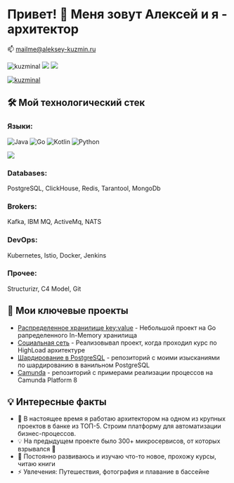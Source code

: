 # Привет! 👋 Меня зовут Алексей и я - архитектор
<p>
📫 <a href="mailto:mailme@aleksey-kuzmin.ru">mailme@aleksey-kuzmin.ru</a>
</p>
<p align="left"> 
<img src="https://komarev.com/ghpvc/?username=kuzminal&label=Profile%20views&color=0e75b6&style=flat" alt="kuzminal" /> 

 <img src="https://visitor-badge.laobi.icu/badge?page_id=kuzminal.kuzminal"/> 

<img src="https://img.shields.io/github/followers/kuzminal?label=Follow&style=social"/>
</p>

<p align="left"> <a href="https://github.com/ryo-ma/github-profile-trophy"><img src="https://github-profile-trophy.vercel.app/?username=kuzminal" alt="kuzminal" /></a> </p>

## 🛠️ Мой технологический стек
### Языки: 
![Java](https://www.vectorlogo.zone/logos/java/java-icon.svg)
![Go](https://www.vectorlogo.zone/logos/golang/golang-icon.svg)
![Kotlin](https://www.vectorlogo.zone/logos/kotlinlang/kotlinlang-icon.svg)
![Python](https://www.vectorlogo.zone/logos/python/python-icon.svg)  

<p> <img src=" https://github-readme-stats.vercel.app/api/top-langs/?username=kuzminal&layout=compact"/>
</p>

### Databases:
PostgreSQL, ClickHouse, Redis, Tarantool, MongoDb

### Brokers:
Kafka, IBM MQ, ActiveMq, NATS

### DevOps:
Kubernetes, Istio, Docker, Jenkins

### Прочее:
Structurizr, C4 Model, Git

## 🚀 Мои ключевые проекты

- [Распределенное хранилище key:value](https://github.com/kuzminal/distributed-kv-storage) - Небольшой проект на Go рапределенного In-Memory хранилища
- [Социальная сеть](https://github.com/kuzminal/Social-Network-For-HighLoad) - Реализовывал проект, когда проходил курс по HighLoad архитектуре
- [Шардирование в PostgreSQL](https://github.com/kuzminal/Postgres-Sharding-With-FDW) - репозиторий с моими изысканиями по шардированию в ванильном PostgreSQL
- [Camunda](https://github.com/kuzminal/camunda-proccessing-demo) - репозиторий с примерами реализации процессов на Camunda Platform 8


## 💡 Интересные факты

- 🔭 В настоящее время я работаю архитектором на одном из крупных проектов в банке из ТОП-5. Строим платформу для автоматизации бизнес-процессов. 
- 💡 На предыдущем проекте было 300+ микросервисов, от которых взрывался 🧠
- 🌱 Постоянно развиваюсь и изучаю что-то новое, прохожу курсы, читаю книги
- ⚡ Увлечения: Путешествия, фотография и плавание в бассейне
